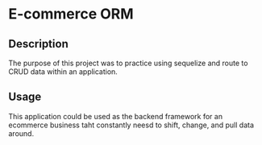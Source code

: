 # E-commerce ORM

## Description
The purpose of this project was to practice using sequelize and route to CRUD data within an application. 

## Usage
This application could be used as the backend framework for an ecommerce business taht constantly neesd to shift, change, and pull data around.

